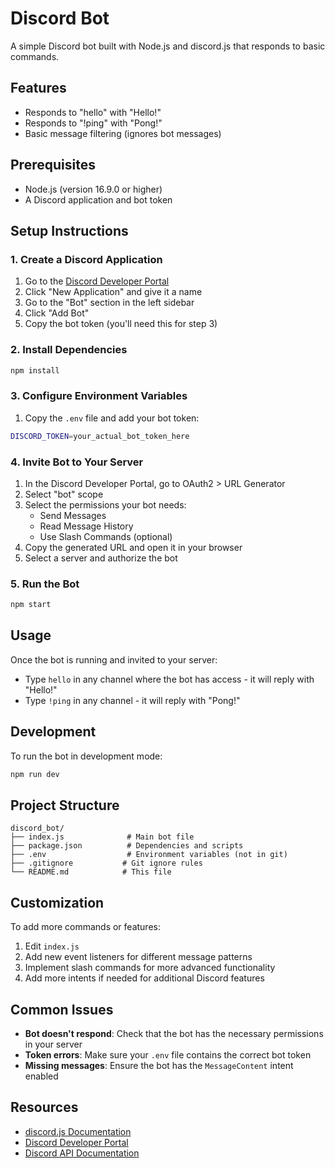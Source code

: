 # Discord Bot

A simple Discord bot built with Node.js and discord.js that responds to basic commands.

## Features

- Responds to "hello" with "Hello!"
- Responds to "!ping" with "Pong!"
- Basic message filtering (ignores bot messages)

## Prerequisites

- Node.js (version 16.9.0 or higher)
- A Discord application and bot token

## Setup Instructions

### 1. Create a Discord Application

1. Go to the [Discord Developer Portal](https://discord.com/developers/applications)
2. Click "New Application" and give it a name
3. Go to the "Bot" section in the left sidebar
4. Click "Add Bot"
5. Copy the bot token (you'll need this for step 3)

### 2. Install Dependencies

```bash
npm install
```

### 3. Configure Environment Variables

1. Copy the `.env` file and add your bot token:

```bash
DISCORD_TOKEN=your_actual_bot_token_here
```

### 4. Invite Bot to Your Server

1. In the Discord Developer Portal, go to OAuth2 > URL Generator
2. Select "bot" scope
3. Select the permissions your bot needs:
   - Send Messages
   - Read Message History
   - Use Slash Commands (optional)
4. Copy the generated URL and open it in your browser
5. Select a server and authorize the bot

### 5. Run the Bot

```bash
npm start
```

## Usage

Once the bot is running and invited to your server:

- Type `hello` in any channel where the bot has access - it will reply with "Hello!"
- Type `!ping` in any channel - it will reply with "Pong!"

## Development

To run the bot in development mode:

```bash
npm run dev
```

## Project Structure

```
discord_bot/
├── index.js              # Main bot file
├── package.json          # Dependencies and scripts
├── .env                  # Environment variables (not in git)
├── .gitignore           # Git ignore rules
└── README.md            # This file
```

## Customization

To add more commands or features:

1. Edit `index.js`
2. Add new event listeners for different message patterns
3. Implement slash commands for more advanced functionality
4. Add more intents if needed for additional Discord features

## Common Issues

- **Bot doesn't respond**: Check that the bot has the necessary permissions in your server
- **Token errors**: Make sure your `.env` file contains the correct bot token
- **Missing messages**: Ensure the bot has the `MessageContent` intent enabled

## Resources

- [discord.js Documentation](https://discord.js.org/)
- [Discord Developer Portal](https://discord.com/developers/applications)
- [Discord API Documentation](https://discord.com/developers/docs)
